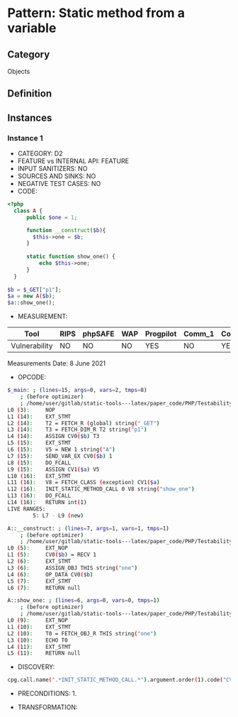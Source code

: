 # Pattern: Static method from a variable

## Category

Objects

## Definition

## Instances

### Instance 1

- CATEGORY: D2
- FEATURE vs INTERNAL API: FEATURE
- INPUT SANITIZERS:  NO
- SOURCES AND SINKS: NO 
- NEGATIVE TEST CASES: NO
- CODE:

```php
<?php
  class A {
      public $one = 1;

      function __construct($b){
        $this->one = $b;
      }
    
      static function show_one() {
          echo $this->one;
      }
  }
  
$b = $_GET["p1"];
$a = new A($b);
$a::show_one();
```

- MEASUREMENT:

| Tool          | RIPS | phpSAFE | WAP  | Progpilot | Comm_1 | Comm_2 | Correct |
| ------------- | ---- | ------- | ---- | --------- | ------- | --------- | ------- |
| Vulnerability | NO   |   NO    |NO    |   YES     |   NO    |  YES      | YES     |
Measurements Date: 8 June 2021

- OPCODE:

```bash
$_main: ; (lines=15, args=0, vars=2, tmps=8)
    ; (before optimizer)
    ; /home/user/gitlab/static-tools---latex/paper_code/PHP/Testability_Patterns/48_static_method_from_variable/48_static_method_from_variable.php:1-16
L0 (3):     NOP
L1 (14):    EXT_STMT
L2 (14):    T2 = FETCH_R (global) string("_GET")
L3 (14):    T3 = FETCH_DIM_R T2 string("p1")
L4 (14):    ASSIGN CV0($b) T3
L5 (15):    EXT_STMT
L6 (15):    V5 = NEW 1 string("A")
L7 (15):    SEND_VAR_EX CV0($b) 1
L8 (15):    DO_FCALL
L9 (15):    ASSIGN CV1($a) V5
L10 (16):   EXT_STMT
L11 (16):   V8 = FETCH_CLASS (exception) CV1($a)
L12 (16):   INIT_STATIC_METHOD_CALL 0 V8 string("show_one")
L13 (16):   DO_FCALL
L14 (16):   RETURN int(1)
LIVE RANGES:
        5: L7 - L9 (new)

A::__construct: ; (lines=7, args=1, vars=1, tmps=1)
    ; (before optimizer)
    ; /home/user/gitlab/static-tools---latex/paper_code/PHP/Testability_Patterns/48_static_method_from_variable/48_static_method_from_variable.php:5-7
L0 (5):     EXT_NOP
L1 (5):     CV0($b) = RECV 1
L2 (6):     EXT_STMT
L3 (6):     ASSIGN_OBJ THIS string("one")
L4 (6):     OP_DATA CV0($b)
L5 (7):     EXT_STMT
L6 (7):     RETURN null

A::show_one: ; (lines=6, args=0, vars=0, tmps=1)
    ; (before optimizer)
    ; /home/user/gitlab/static-tools---latex/paper_code/PHP/Testability_Patterns/48_static_method_from_variable/48_static_method_from_variable.php:9-11
L0 (9):     EXT_NOP
L1 (10):    EXT_STMT
L2 (10):    T0 = FETCH_OBJ_R THIS string("one")
L3 (10):    ECHO T0
L4 (11):    EXT_STMT
L5 (11):    RETURN null
```

- DISCOVERY:

```bash
cpg.call.name(".*INIT_STATIC_METHOD_CALL.*").argument.order(1).code("CV.*|T.*|V.*").location.l
```

- PRECONDITIONS:
   1.

- TRANSFORMATION: 

```

```

